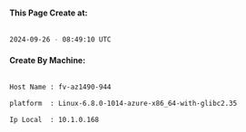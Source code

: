 
   
#### This Page Create at:

```bash

2024-09-26 - 08:49:10 UTC

```

#### Create By Machine:

```bash

Host Name : fv-az1490-944

platform  : Linux-6.8.0-1014-azure-x86_64-with-glibc2.35

Ip Local  : 10.1.0.168

```

